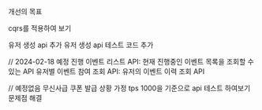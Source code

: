 개선의 목표

cqrs를 적용하여 보기

유저 생성 api 추가
유저 생성 api 테스트 코드 추가

// 2024-02-18 예정
진행 이벤트 리스트 API: 현재 진행중인 이벤트 목록을 조회할 수 있는 API
유저별 이벤트 참여 조회 API: 유저의 이벤트 이력 조회 API

// 예정없음 
무신사급 쿠폰 발급 상황 가정
tps 1000을 기준으로 api 테스트 하여보기
문제점 해결